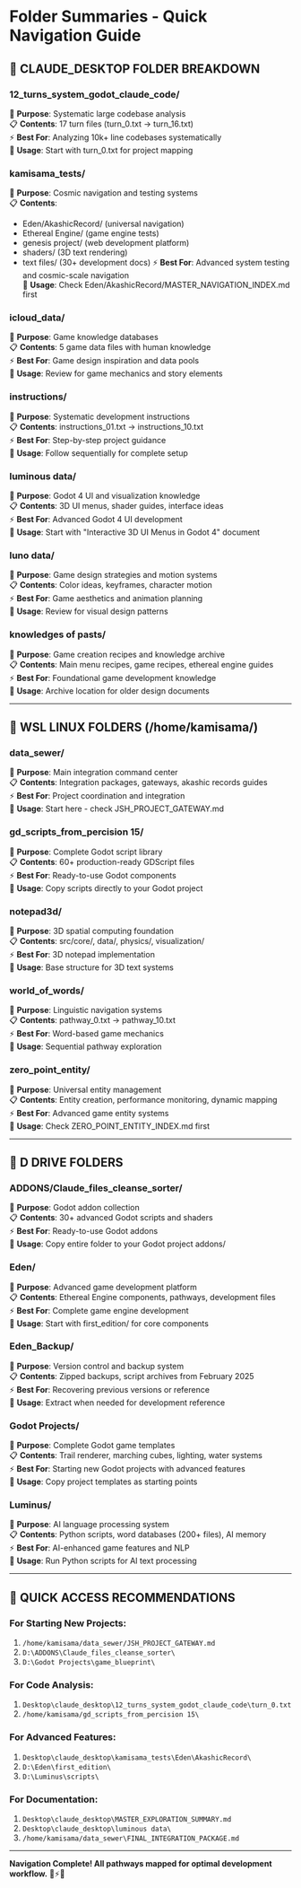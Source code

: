 # Folder Summaries - Quick Navigation Guide

## 📁 CLAUDE_DESKTOP FOLDER BREAKDOWN

### **12_turns_system_godot_claude_code/**
🎯 **Purpose**: Systematic large codebase analysis  
📋 **Contents**: 17 turn files (turn_0.txt → turn_16.txt)  
⚡ **Best For**: Analyzing 10k+ line codebases systematically  
🚀 **Usage**: Start with turn_0.txt for project mapping

### **kamisama_tests/**
🎯 **Purpose**: Cosmic navigation and testing systems  
📋 **Contents**: 
- Eden/AkashicRecord/ (universal navigation)
- Ethereal Engine/ (game engine tests)  
- genesis project/ (web development platform)
- shaders/ (3D text rendering)
- text files/ (30+ development docs)
⚡ **Best For**: Advanced system testing and cosmic-scale navigation  
🚀 **Usage**: Check Eden/AkashicRecord/MASTER_NAVIGATION_INDEX.md first

### **icloud_data/**
🎯 **Purpose**: Game knowledge databases  
📋 **Contents**: 5 game data files with human knowledge  
⚡ **Best For**: Game design inspiration and data pools  
🚀 **Usage**: Review for game mechanics and story elements

### **instructions/**
🎯 **Purpose**: Systematic development instructions  
📋 **Contents**: instructions_01.txt → instructions_10.txt  
⚡ **Best For**: Step-by-step project guidance  
🚀 **Usage**: Follow sequentially for complete setup

### **luminous data/**
🎯 **Purpose**: Godot 4 UI and visualization knowledge  
📋 **Contents**: 3D UI menus, shader guides, interface ideas  
⚡ **Best For**: Advanced Godot 4 UI development  
🚀 **Usage**: Start with "Interactive 3D UI Menus in Godot 4" document

### **luno data/**
🎯 **Purpose**: Game design strategies and motion systems  
📋 **Contents**: Color ideas, keyframes, character motion  
⚡ **Best For**: Game aesthetics and animation planning  
🚀 **Usage**: Review for visual design patterns

### **knowledges of pasts/**
🎯 **Purpose**: Game creation recipes and knowledge archive  
📋 **Contents**: Main menu recipes, game recipes, ethereal engine guides  
⚡ **Best For**: Foundational game development knowledge  
🚀 **Usage**: Archive location for older design documents

---

## 🐧 WSL LINUX FOLDERS (/home/kamisama/)

### **data_sewer/**
🎯 **Purpose**: Main integration command center  
📋 **Contents**: Integration packages, gateways, akashic records guides  
⚡ **Best For**: Project coordination and integration  
🚀 **Usage**: Start here - check JSH_PROJECT_GATEWAY.md

### **gd_scripts_from_percision 15/**
🎯 **Purpose**: Complete Godot script library  
📋 **Contents**: 60+ production-ready GDScript files  
⚡ **Best For**: Ready-to-use Godot components  
🚀 **Usage**: Copy scripts directly to your Godot project

### **notepad3d/**
🎯 **Purpose**: 3D spatial computing foundation  
📋 **Contents**: src/core/, data/, physics/, visualization/  
⚡ **Best For**: 3D notepad implementation  
🚀 **Usage**: Base structure for 3D text systems

### **world_of_words/**
🎯 **Purpose**: Linguistic navigation systems  
📋 **Contents**: pathway_0.txt → pathway_10.txt  
⚡ **Best For**: Word-based game mechanics  
🚀 **Usage**: Sequential pathway exploration

### **zero_point_entity/**
🎯 **Purpose**: Universal entity management  
📋 **Contents**: Entity creation, performance monitoring, dynamic mapping  
⚡ **Best For**: Advanced game entity systems  
🚀 **Usage**: Check ZERO_POINT_ENTITY_INDEX.md first

---

## 💾 D DRIVE FOLDERS

### **ADDONS/Claude_files_cleanse_sorter/**
🎯 **Purpose**: Godot addon collection  
📋 **Contents**: 30+ advanced Godot scripts and shaders  
⚡ **Best For**: Ready-to-use Godot addons  
🚀 **Usage**: Copy entire folder to your Godot project addons/

### **Eden/**
🎯 **Purpose**: Advanced game development platform  
📋 **Contents**: Ethereal Engine components, pathways, development files  
⚡ **Best For**: Complete game engine development  
🚀 **Usage**: Start with first_edition/ for core components

### **Eden_Backup/**
🎯 **Purpose**: Version control and backup system  
📋 **Contents**: Zipped backups, script archives from February 2025  
⚡ **Best For**: Recovering previous versions or reference  
🚀 **Usage**: Extract when needed for development reference

### **Godot Projects/**
🎯 **Purpose**: Complete Godot game templates  
📋 **Contents**: Trail renderer, marching cubes, lighting, water systems  
⚡ **Best For**: Starting new Godot projects with advanced features  
🚀 **Usage**: Copy project templates as starting points

### **Luminus/**
🎯 **Purpose**: AI language processing system  
📋 **Contents**: Python scripts, word databases (200+ files), AI memory  
⚡ **Best For**: AI-enhanced game features and NLP  
🚀 **Usage**: Run Python scripts for AI text processing

---

## 🎯 QUICK ACCESS RECOMMENDATIONS

### **For Starting New Projects:**
1. `/home/kamisama/data_sewer/JSH_PROJECT_GATEWAY.md`
2. `D:\ADDONS\Claude_files_cleanse_sorter\`
3. `D:\Godot Projects\game_blueprint\`

### **For Code Analysis:**
1. `Desktop\claude_desktop\12_turns_system_godot_claude_code\turn_0.txt`
2. `/home/kamisama/gd_scripts_from_percision 15\`

### **For Advanced Features:**
1. `Desktop\claude_desktop\kamisama_tests\Eden\AkashicRecord\`
2. `D:\Eden\first_edition\`
3. `D:\Luminus\scripts\`

### **For Documentation:**
1. `Desktop\claude_desktop\MASTER_EXPLORATION_SUMMARY.md`
2. `Desktop\claude_desktop\luminous data\`
3. `/home/kamisama/data_sewer\FINAL_INTEGRATION_PACKAGE.md`

---

**Navigation Complete! All pathways mapped for optimal development workflow.** 🚀⚡🌟